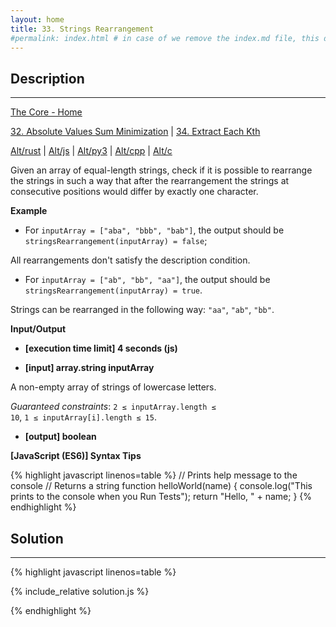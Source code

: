 ```yaml
---
layout: home
title: 33. Strings Rearrangement
#permalink: index.html # in case of we remove the index.md file, this doc will be the index page
---
```


<div class="row">
<div class="columnStmt" markdown="1">

## Description
------

[The Core - Home](../../code-signal-arcade-thecore/README.html)

[32. Absolute Values Sum Minimization](../32_absoluteValuesSumMinimization/README.html)  | [34. Extract Each Kth](../34_extractEachKth/README.html)

[Alt/rust](./Alt_rust/README.md) | [Alt/js](./Alt_js/README.html) | [Alt/py3](./Alt_py3/README.md) | [Alt/cpp](./Alt_cpp/README.md) | [Alt/c](./Alt_c/README.md)

Given an array of equal-length strings, check if it is possible to rearrange the strings in such a way that after the rearrangement the strings at consecutive positions would differ by exactly one character.

**Example**

* For <code>inputArray = ["aba", "bbb", "bab"]</code>, the output should be
<code>stringsRearrangement(inputArray) = false</code>;

All rearrangements don't satisfy the description condition.

* For <code>inputArray = ["ab", "bb", "aa"]</code>, the output should be
<code>stringsRearrangement(inputArray) = true</code>.

Strings can be rearranged in the following way: <code>"aa"</code>, <code>"ab"</code>, <code>"bb"</code>.


**Input/Output**

* **[execution time limit] 4 seconds (js)**

* **[input] array.string inputArray**

A non-empty array of strings of lowercase letters.

*Guaranteed constraints*:
<code>2 ≤ inputArray.length ≤ 10</code>,
<code>1 ≤ inputArray[i].length ≤ 15</code>.

* **[output] boolean**


**[JavaScript (ES6)] Syntax Tips**

{% highlight javascript linenos=table %}
// Prints help message to the console
// Returns a string
function helloWorld(name) {
    console.log("This prints to the console when you Run Tests");
    return "Hello, " + name;
}
{% endhighlight %}

</div>
<div class="columnSol" markdown="1">

## Solution
------

{% highlight javascript linenos=table %}

{% include_relative solution.js %}

{% endhighlight %}

</div>
</div>